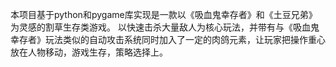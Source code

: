 

本项目基于python和pygame库实现是一款以《吸血鬼幸存者》和《土豆兄弟》为灵感的割草生存类游戏。
以快速击杀大量敌人为核心玩法，并带有与《吸血鬼幸存者》玩法类似的自动攻击系统同时加入了一定的肉鸽元素，让玩家把操作重心放在人物移动，游戏生存，策略选择上。

